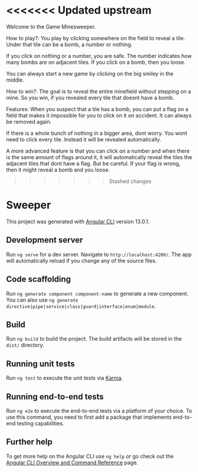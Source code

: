 <<<<<<< Updated upstream
=======
Welcome to the Game Minesweeper.


How to play?:
You play by clicking somewhere on the field to reveal a tile.
Under that tile can be a bomb, a number or nothing.

If you click on nothing or a number, you are safe.
The number indicates how many bombs are on adjacent tiles.
If you click on a bomb, then you loose.

You can always start a new game by clicking on the big smiley in the middle.


How to win?:
The goal is to reveal the entire minefield without stepping on a mine.
So you win, if you revealed every tile that doesnt have a bomb.


Features: 
When you suspect that a tile has a bomb, you can put a flag on a field that makes it impossible for you to click on it on accident.
It can always be removed again.

If there is a whole bunch of nothing in a bigger area, dont worry. You wont need to click every tile. Instead it will be revealed automatically.

A more advanced feature is that you can click on a number and when there is the same amount of flags around it, it will automatically reveal the tiles the adjacent tiles that dont have a flag.
But be careful. If your flag is wrong, then it might reveal a bomb and you loose.


>>>>>>> Stashed changes
# Sweeper

This project was generated with [Angular CLI](https://github.com/angular/angular-cli) version 13.0.1.

## Development server

Run `ng serve` for a dev server. Navigate to `http://localhost:4200/`. The app will automatically reload if you change any of the source files.

## Code scaffolding

Run `ng generate component component-name` to generate a new component. You can also use `ng generate directive|pipe|service|class|guard|interface|enum|module`.

## Build

Run `ng build` to build the project. The build artifacts will be stored in the `dist/` directory.

## Running unit tests

Run `ng test` to execute the unit tests via [Karma](https://karma-runner.github.io).

## Running end-to-end tests

Run `ng e2e` to execute the end-to-end tests via a platform of your choice. To use this command, you need to first add a package that implements end-to-end testing capabilities.

## Further help

To get more help on the Angular CLI use `ng help` or go check out the [Angular CLI Overview and Command Reference](https://angular.io/cli) page.

